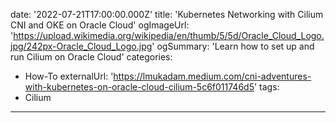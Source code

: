 date: '2022-07-21T17:00:00.000Z'
title: 'Kubernetes Networking with Cilium CNI and OKE on Oracle Cloud'
ogImageUrl: 'https://upload.wikimedia.org/wikipedia/en/thumb/5/5d/Oracle_Cloud_Logo.jpg/242px-Oracle_Cloud_Logo.jpg'
ogSummary: 'Learn how to set up and run Cilium on Oracle Cloud'
categories:
  - How-To
externalUrl: 'https://lmukadam.medium.com/cni-adventures-with-kubernetes-on-oracle-cloud-cilium-5c6f011746d5'
tags:
  - Cilium
---
